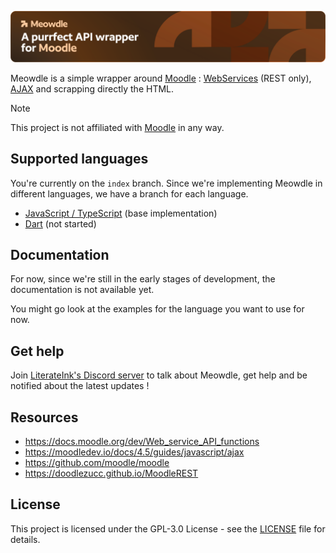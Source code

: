<p align="center">
  <picture>
    <img alt="Meowdle Banner" src="https://github.com/LiterateInk/Meowdle/blob/27555083b1dfe5652a1f971e10af963bac2bcac5/.github/assets/readme.svg">
  </picture>
</p>

Meowdle is a simple wrapper around [Moodle](https://github.com/moodle/moodle) : [WebServices](https://docs.moodle.org/404/en/Web_services) (REST only), [AJAX](https://moodledev.io/docs/4.4/guides/javascript/ajax) and scrapping directly the HTML.

> [!NOTE]
> This project is not affiliated with [Moodle](https://github.com/moodle) in any way.

## Supported languages

You're currently on the `index` branch.
Since we're implementing Meowdle in different languages, we have a branch for each language.

- [JavaScript / TypeScript](https://github.com/LiterateInk/Meowdle/tree/js) (base implementation)
- [Dart](https://github.com/LiterateInk/Meowdle/tree/dart) (not started)

## Documentation

For now, since we're still in the early stages of development, the documentation is not available yet.

You might go look at the examples for the language you want to use for now.

## Get help

Join [LiterateInk's Discord server](https://literate.ink/discord) to talk about Meowdle, get help and be notified about the latest updates !

## Resources

- <https://docs.moodle.org/dev/Web_service_API_functions>
- <https://moodledev.io/docs/4.5/guides/javascript/ajax>
- <https://github.com/moodle/moodle>
- <https://doodlezucc.github.io/MoodleREST>

## License

This project is licensed under the GPL-3.0 License - see the [LICENSE](LICENSE) file for details.
